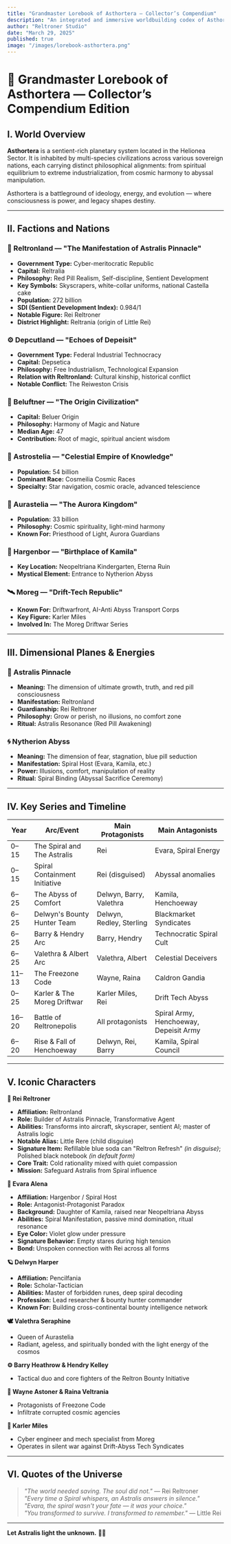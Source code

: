 ```yaml
---
title: "Grandmaster Lorebook of Asthortera — Collector’s Compendium"
description: "An integrated and immersive worldbuilding codex of Asthortera, its civilizations, dimensions, conflicts, and characters — from Spiral to Astralis."
author: "Reltroner Studio"
date: "March 29, 2025"
published: true
image: "/images/lorebook-asthortera.png"
---
```


# 🌌 Grandmaster Lorebook of Asthortera — Collector’s Compendium Edition

## I. World Overview
**Asthortera** is a sentient-rich planetary system located in the Helionea Sector. It is inhabited by multi-species civilizations across various sovereign nations, each carrying distinct philosophical alignments: from spiritual equilibrium to extreme industrialization, from cosmic harmony to abyssal manipulation.

Asthortera is a battleground of ideology, energy, and evolution — where consciousness is power, and legacy shapes destiny.

---

## II. Factions and Nations

### 🌟 Reltronland — "The Manifestation of Astralis Pinnacle"
- **Government Type:** Cyber-meritocratic Republic
- **Capital:** Reltralia
- **Philosophy:** Red Pill Realism, Self-discipline, Sentient Development
- **Key Symbols:** Skyscrapers, white-collar uniforms, national Castella cake
- **Population:** 272 billion
- **SDI (Sentient Development Index):** 0.984/1
- **Notable Figure:** Rei Reltroner
- **District Highlight:** Reltrania (origin of Little Rei)

### ⚙️ Depcutland — "Echoes of Depeisit"
- **Government Type:** Federal Industrial Technocracy
- **Capital:** Depsetica
- **Philosophy:** Free Industrialism, Technological Expansion
- **Relation with Reltronland:** Cultural kinship, historical conflict
- **Notable Conflict:** The Reiweston Crisis

### 🔮 Beluftner — "The Origin Civilization"
- **Capital:** Beluer Origin
- **Philosophy:** Harmony of Magic and Nature
- **Median Age:** 47
- **Contribution:** Root of magic, spiritual ancient wisdom

### 🌠 Astrostelia — "Celestial Empire of Knowledge"
- **Population:** 54 billion
- **Dominant Race:** Cosmeilia Cosmic Races
- **Specialty:** Star navigation, cosmic oracle, advanced telescience

### 🌌 Aurastelia — "The Aurora Kingdom"
- **Population:** 33 billion
- **Philosophy:** Cosmic spirituality, light-mind harmony
- **Known For:** Priesthood of Light, Aurora Guardians

### 🌊 Hargenbor — "Birthplace of Kamila"
- **Key Location:** Neopeltriana Kindergarten, Eterna Ruin
- **Mystical Element:** Entrance to Nytherion Abyss

### 🛰 Moreg — "Drift-Tech Republic"
- **Known For:** Driftwarfront, AI-Anti Abyss Transport Corps
- **Key Figure:** Karler Miles
- **Involved In:** The Moreg Driftwar Series

---

## III. Dimensional Planes & Energies

### 🔺 Astralis Pinnacle
- **Meaning:** The dimension of ultimate growth, truth, and red pill consciousness
- **Manifestation:** Reltronland
- **Guardianship:** Rei Reltroner
- **Philosophy:** Grow or perish, no illusions, no comfort zone
- **Ritual:** Astralis Resonance (Red Pill Awakening)

### 🌀 Nytherion Abyss
- **Meaning:** The dimension of fear, stagnation, blue pill seduction
- **Manifestation:** Spiral Host (Evara, Kamila, etc.)
- **Power:** Illusions, comfort, manipulation of reality
- **Ritual:** Spiral Binding (Abyssal Sacrifice Ceremony)

---

## IV. Key Series and Timeline

| Year | Arc/Event                         | Main Protagonists             | Main Antagonists                 |
|------|-----------------------------------|-------------------------------|----------------------------------|
| 0–15 | The Spiral and The Astralis       | Rei                           | Evara, Spiral Energy             |
| 0–15 | Spiral Containment Initiative     | Rei (disguised)               | Abyssal anomalies                |
| 6–25 | The Abyss of Comfort              | Delwyn, Barry, Valethra       | Kamila, Henchoeway               |
| 6–25 | Delwyn's Bounty Hunter Team       | Delwyn, Redley, Sterling      | Blackmarket Syndicates           |
| 6–25 | Barry & Hendry Arc                | Barry, Hendry                 | Technocratic Spiral Cult         |
| 6–25 | Valethra & Albert Arc             | Valethra, Albert              | Celestial Deceivers              |
| 11–13| The Freezone Code                 | Wayne, Raina                  | Caldron Gandia                   |
| 0–25 | Karler & The Moreg Driftwar       | Karler Miles, Rei             | Drift Tech Abyss                 |
| 16–20| Battle of Reltronepolis           | All protagonists              | Spiral Army, Henchoeway, Depeisit Army                      |
| 6–20 | Rise & Fall of Henchoeway         | Delwyn, Rei, Barry            | Kamila, Spiral Council           |

---

## V. Iconic Characters

**🧠 Rei Reltroner**  
- **Affiliation:** Reltronland
- **Role:** Builder of Astralis Pinnacle, Transformative Agent
- **Abilities:** Transforms into aircraft, skyscraper, sentient AI; master of Astralis logic
- **Notable Alias:** Little Rere (child disguise)
- **Signature Item:** Refillable blue soda can "Reltron Refresh" *(in disguise)*; Polished black notebook *(in default form)*  
- **Core Trait:** Cold rationality mixed with quiet compassion
- **Mission:** Safeguard Astralis from Spiral influence

**🌸 Evara Alena**  
- **Affiliation:** Hargenbor / Spiral Host
- **Role:** Antagonist-Protagonist Paradox
- **Background:** Daughter of Kamila, raised near Neopeltriana Abyss
- **Abilities:** Spiral Manifestation, passive mind domination, ritual resonance
- **Eye Color:** Violet glow under pressure
- **Signature Behavior:** Empty stares during high tension
- **Bond:** Unspoken connection with Rei across all forms

**🪐 Delwyn Harper**  
- **Affiliation:** Pencilfania
- **Role:** Scholar-Tactician
- **Abilities:** Master of forbidden runes, deep spiral decoding
- **Profession:** Lead researcher & bounty hunter commander
- **Known For:** Building cross-continental bounty intelligence network

**🕊 Valethra Seraphine**  
- Queen of Aurastelia  
- Radiant, ageless, and spiritually bonded with the light energy of the cosmos  

**⚙️ Barry Heathrow & Hendry Kelley**  
- Tactical duo and core fighters of the Reltron Bounty Initiative

**🌌 Wayne Astoner & Raina Veltrania**  
- Protagonists of Freezone Code  
- Infiltrate corrupted cosmic agencies

**🚀 Karler Miles**  
- Cyber engineer and mech specialist from Moreg  
- Operates in silent war against Drift-Abyss Tech Syndicates

---

## VI. Quotes of the Universe

> *\"The world needed saving. The soul did not.\"* — Rei Reltroner  
> *\"Every time a Spiral whispers, an Astralis answers in silence.\"*  
> *\"Evara, the spiral wasn't your fate — it was your choice.\"*  
> *\"You transformed to survive. I transformed to remember.\"* — Little Rei

---

**Let Astralis light the unknown.** 🔺✨
